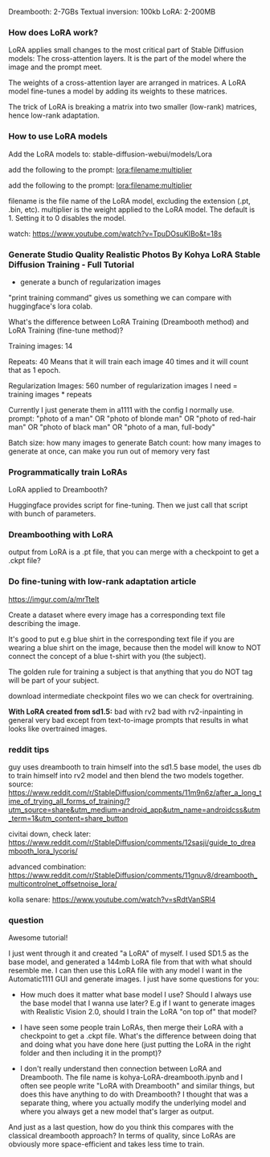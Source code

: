 Dreambooth: 2-7GBs
Textual inversion: 100kb
LoRA: 2-200MB

### How does LoRA work?

LoRA applies small changes to the most critical part of Stable Diffusion models: The cross-attention layers. It is the part of the model where the image and the prompt meet.

The weights of a cross-attention layer are arranged in matrices. A LoRA model fine-tunes a model by adding its weights to these matrices.

The trick of LoRA is breaking a matrix into two smaller (low-rank) matrices, hence low-rank adaptation.

### How to use LoRA models

Add the LoRA models to: stable-diffusion-webui/models/Lora

add the following to the prompt: <lora:filename:multiplier>

add the following to the prompt: <lora:filename:multiplier>

filename is the file name of the LoRA model, excluding the extension (.pt, .bin, etc).
multiplier is the weight applied to the LoRA model. The default is 1. Setting it to 0 disables the model.

watch: https://www.youtube.com/watch?v=TpuDOsuKIBo&t=18s

### Generate Studio Quality Realistic Photos By Kohya LoRA Stable Diffusion Training - Full Tutorial

- generate a bunch of regularization images

"print training command" gives us something we can compare with huggingface's lora colab.

What's the difference between LoRA Training (Dreambooth method) and LoRA Training (fine-tune method)?

Training images: 14

Repeats: 40
Means that it will train each image 40 times and it will count that as 1 epoch.

Regularization Images: 560
number of regularization images I need = training images \* repeats

Currently I just generate them in a1111 with the config I normally use.
prompt: "photo of a man" OR "photo of blonde man" OR "photo of red-hair man" OR "photo of black man" OR "photo of a man, full-body"

Batch size: how many images to generate
Batch count: how many images to generate at once, can make you run out of memory very fast

### Programmatically train LoRAs

LoRA applied to Dreambooth?

Huggingface provides script for fine-tuning. Then we just call that script with bunch of parameters.

### Dreamboothing with LoRA

output from LoRA is a .pt file, that you can merge with a checkpoint to get a .ckpt file?

### Do fine-tuning with low-rank adaptation article

https://imgur.com/a/mrTteIt

Create a dataset where every image has a corresponding text file describing the image.

It's good to put e.g blue shirt in the corresponding text file if you are wearing a blue shirt on the image, because then the model will know to NOT connect the concept of a blue t-shirt with you (the subject).

The golden rule for training a subject is that anything that you do NOT tag will be part of your subject.

download intermediate checkpoint files wo we can check for overtraining.

**With LoRA created from sd1.5:**
bad with rv2
bad with rv2-inpainting
in general very bad except from text-to-image prompts that results in what looks like overtrained images.

### reddit tips

guy uses dreambooth to train himself into the sd1.5 base model, the uses db to train himself into rv2 model and then blend the two models together. source:
https://www.reddit.com/r/StableDiffusion/comments/11m9n6z/after_a_long_time_of_trying_all_forms_of_training/?utm_source=share&utm_medium=android_app&utm_name=androidcss&utm_term=1&utm_content=share_button

civitai down, check later: https://www.reddit.com/r/StableDiffusion/comments/12sasji/guide_to_dreambooth_lora_lycoris/

advanced combination: https://www.reddit.com/r/StableDiffusion/comments/11gnuv8/dreambooth_multicontrolnet_offsetnoise_lora/

kolla senare: https://www.youtube.com/watch?v=sRdtVanSRl4

### question

Awesome tutorial!

I just went through it and created "a LoRA" of myself. I used SD1.5 as the base model, and generated a 144mb LoRA file from that with what should resemble me. I can then use this LoRA file with any model I want in the Automatic1111 GUI and generate images. I just have some questions for you:

- How much does it matter what base model I use? Should I always use the base model that I wanna use later? E.g if I want to generate images with Realistic Vision 2.0, should I train the LoRA "on top of" that model?

- I have seen some people train LoRAs, then merge their LoRA with a checkpoint to get a .ckpt file. What's the difference between doing that and doing what you have done here (just putting the LoRA in the right folder and then including it in the prompt)?

- I don't really understand then connection between LoRA and Dreambooth. The file name is kohya-LoRA-dreambooth.ipynb and I often see people write "LoRA with Dreambooth" and similar things, but does this have anything to do with Dreambooth? I thought that was a separate thing, where you actually modify the underlying model and where you always get a new model that's larger as output.

And just as a last question, how do you think this compares with the classical dreambooth approach? In terms of quality, since LoRAs are obviously more space-efficient and takes less time to train.
